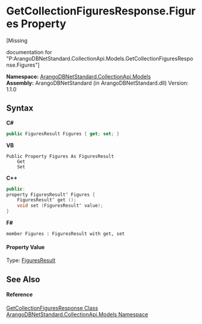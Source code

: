 # GetCollectionFiguresResponse.Figures Property 
 

\[Missing <summary> documentation for "P:ArangoDBNetStandard.CollectionApi.Models.GetCollectionFiguresResponse.Figures"\]

**Namespace:**&nbsp;<a href="eddef630-2e74-9b99-ee5b-91305adea48b">ArangoDBNetStandard.CollectionApi.Models</a><br />**Assembly:**&nbsp;ArangoDBNetStandard (in ArangoDBNetStandard.dll) Version: 1.1.0

## Syntax

**C#**<br />
``` C#
public FiguresResult Figures { get; set; }
```

**VB**<br />
``` VB
Public Property Figures As FiguresResult
	Get
	Set
```

**C++**<br />
``` C++
public:
property FiguresResult^ Figures {
	FiguresResult^ get ();
	void set (FiguresResult^ value);
}
```

**F#**<br />
``` F#
member Figures : FiguresResult with get, set

```


#### Property Value
Type: <a href="5053bee7-1cfe-abb0-c0e1-f2f5d16ea751">FiguresResult</a>

## See Also


#### Reference
<a href="fde7f7fe-97a5-d828-f355-47528ae88e00">GetCollectionFiguresResponse Class</a><br /><a href="eddef630-2e74-9b99-ee5b-91305adea48b">ArangoDBNetStandard.CollectionApi.Models Namespace</a><br />